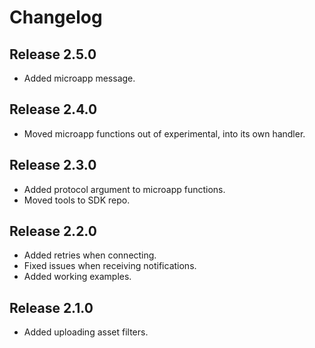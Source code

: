 # Changelog

## Release 2.5.0

- Added microapp message.

## Release 2.4.0

- Moved microapp functions out of experimental, into its own handler.

## Release 2.3.0

- Added protocol argument to microapp functions.
- Moved tools to SDK repo.

## Release 2.2.0

- Added retries when connecting.
- Fixed issues when receiving notifications.
- Added working examples.

## Release 2.1.0

- Added uploading asset filters.
